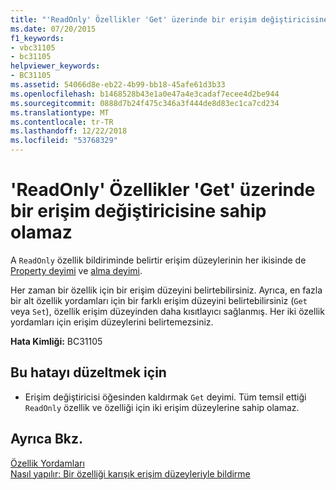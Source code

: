 ```yaml
---
title: "'ReadOnly' Özellikler 'Get' üzerinde bir erişim değiştiricisine sahip olamaz"
ms.date: 07/20/2015
f1_keywords:
- vbc31105
- bc31105
helpviewer_keywords:
- BC31105
ms.assetid: 54066d8e-eb22-4b99-bb18-45afe61d3b33
ms.openlocfilehash: b1468528b43e1a0e47a4e3cadaf7ecee4d2be944
ms.sourcegitcommit: 0888d7b24f475c346a3f444de8d83ec1ca7cd234
ms.translationtype: MT
ms.contentlocale: tr-TR
ms.lasthandoff: 12/22/2018
ms.locfileid: "53768329"
---
```

# <a name="readonly-properties-cannot-have-an-access-modifier-on-get"></a>'ReadOnly' Özellikler 'Get' üzerinde bir erişim değiştiricisine sahip olamaz
A `ReadOnly` özellik bildiriminde belirtir erişim düzeylerinin her ikisinde de [Property deyimi](../../visual-basic/language-reference/statements/property-statement.md) ve [alma deyimi](../../visual-basic/language-reference/statements/get-statement.md).  
  
 Her zaman bir özellik için bir erişim düzeyini belirtebilirsiniz. Ayrıca, en fazla bir alt özellik yordamları için bir farklı erişim düzeyini belirtebilirsiniz (`Get` veya `Set`), özellik erişim düzeyinden daha kısıtlayıcı sağlanmış. Her iki özellik yordamları için erişim düzeylerini belirtemezsiniz.  
  
 **Hata Kimliği:** BC31105  
  
## <a name="to-correct-this-error"></a>Bu hatayı düzeltmek için  
  
-   Erişim değiştiricisi öğesinden kaldırmak `Get` deyimi. Tüm temsil ettiği `ReadOnly` özellik ve özelliği için iki erişim düzeylerine sahip olamaz.  
  
## <a name="see-also"></a>Ayrıca Bkz.  
 [Özellik Yordamları](../../visual-basic/programming-guide/language-features/procedures/property-procedures.md)  
 [Nasıl yapılır: Bir özelliği karışık erişim düzeyleriyle bildirme](../../visual-basic/programming-guide/language-features/procedures/how-to-declare-a-property-with-mixed-access-levels.md)
